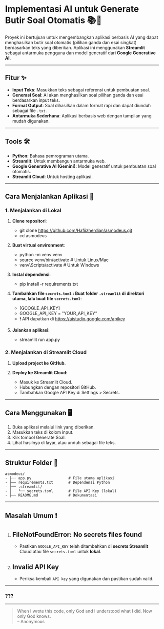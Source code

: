# Implementasi AI untuk Generate Butir Soal Otomatis 📚🤖

Proyek ini bertujuan untuk mengembangkan aplikasi berbasis AI yang dapat menghasilkan butir soal otomatis (pilihan ganda dan esai singkat) berdasarkan teks yang diberikan. Aplikasi ini menggunakan **Streamlit** sebagai antarmuka pengguna dan model generatif dari **Google Generative AI**.

---

## Fitur ✨
- **Input Teks**: Masukkan teks sebagai referensi untuk pembuatan soal.
- **Generasi Soal**: AI akan menghasilkan soal pilihan ganda dan esai berdasarkan input teks.
- **Format Output**: Soal dihasilkan dalam format rapi dan dapat diunduh sebagai file `.txt`.
- **Antarmuka Sederhana**: Aplikasi berbasis web dengan tampilan yang mudah digunakan.

---

## Tools 🛠️
- **Python**: Bahasa pemrograman utama.
- **Streamlit**: Untuk membangun antarmuka web.
- **Google Generative AI (Gemini)**: Model generatif untuk pembuatan soal otomatis.
- **Streamlit Cloud**: Untuk hosting aplikasi.

---

## Cara Menjalankan Aplikasi 🚀

### 1. Menjalankan di Lokal
1. **Clone repositori**:
    - git clone https://github.com/Hafiizherdian/asmodeus.git
    - cd asmodeus
2. **Buat virtual environment**:
    - python -m venv venv
    - source venv/bin/activate  # Untuk Linux/Mac
    - venv\Scripts\activate     # Untuk Windows

3. **Instal dependensi**:
    - pip install -r requirements.txt

4. **Tambahkan file `secrets.toml` : Buat folder `.streamlit` di direktori utama, lalu buat file `secrets.toml`**:
    - [GOOGLE_API_KEY]
    - GOOGLE_API_KEY = "YOUR_API_KEY"
    - ❗ API dapatkan di https://aistudio.google.com/apikey

5. **Jalankan aplikasi**:
    - streamlit run app.py

### 2. Menjalankan di Streamlit Cloud
1. **Upload project ke GitHub.**

2. **Deploy ke Streamlit Cloud**:
    - Masuk ke Streamlit Cloud.
    - Hubungkan dengan repositori GitHub.
    - Tambahkan Google API Key di Settings > Secrets.

---

## Cara Menggunakan 🖥️
1. Buka aplikasi melalui link yang diberikan.
2. Masukkan teks di kolom input.
3. Klik tombol Generate Soal.
4. Lihat hasilnya di layar, atau unduh sebagai file teks.

---

## Struktur Folder 📂
```console
asmodeus/
- ├── app.py                 # File utama aplikasi
- ├── requirements.txt       # Dependensi Python
- ├── .streamlit/
- │   └── secrets.toml       # File API Key (lokal)
- ├── README.md              # Dokumentasi
```
---

## Masalah Umum ❗
1. ## FileNotFoundError: No secrets files found
    - Pastikan `GOOGLE_API_KEY` telah ditambahkan di **secrets Streamlit** Cloud atau file `secrets.toml` untuk **lokal**.
2. ## Invalid API Key
    - Periksa kembali `API key` yang digunakan dan pastikan sudah valid.

---

### ???
---
> When I wrote this code, 
only God and I understood what I did. 
Now only God knows.  
> – Anonymous
